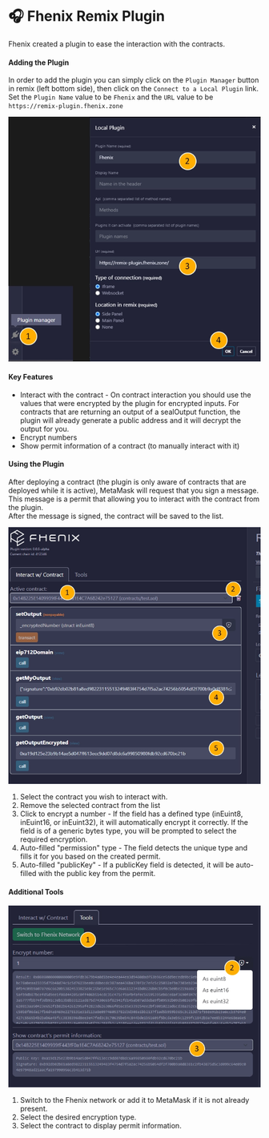 # 🎧 Fhenix Remix Plugin

Fhenix created a plugin to ease the interaction with the contracts. 

#### Adding the Plugin

In order to add the plugin you can simply click on the `Plugin Manager` button in remix (left bottom side), then click on the `Connect to a Local Plugin` link.
Set the `Plugin Name` value to be `Fhenix` and the `URL` value to be `https://remix-plugin.fhenix.zone`

![](install-plugin.webp)

#### Key Features

* Interact with the contract - On contract interaction you should use the values that were encrypted by the plugin for encrypted inputs. For contracts that are returning an output of a sealOutput function, the plugin will already generate a public address and it will decrypt the output for you.
* Encrypt numbers
* Show permit information of a contract (to manually interact with it)
  

#### Using the Plugin

After deploying a contract (the plugin is only aware of contracts that are deployed while it is active), MetaMask will request that you sign a message. This message is a permit that allowing you to interact with the contract from the plugin.  
After the message is signed, the contract will be saved to the list.  

![](interact-info-1.webp)


1. Select the contract you wish to interact with.
2. Remove the selected contract from the list
3. Click to encrypt a number - If the field has a defined type (inEuint8, inEuint16, or inEuint32), it will automatically encrypt it correctly. If the field is of a generic bytes type, you will be prompted to select the required encryption.
4. Auto-filled "permission" type - The field detects the unique type and fills it for you based on the created permit.
5. Auto-filled "publicKey" - If a publicKey field is detected, it will be auto-filled with the public key from the permit.


#### Additional Tools

![](tools-info.webp)

1. Switch to the Fhenix network or add it to MetaMask if it is not already present.
2. Select the desired encryption type.
3. Select the contract to display permit information.